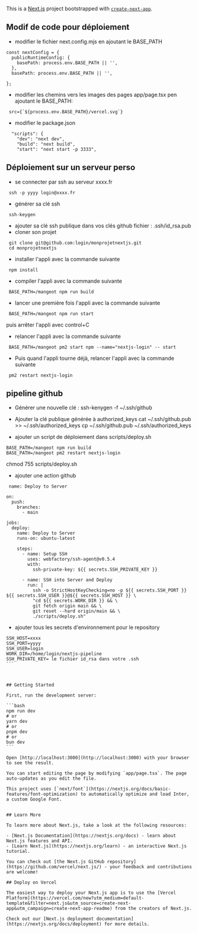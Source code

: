 This is a [Next.js](https://nextjs.org/) project bootstrapped with [`create-next-app`](https://github.com/vercel/next.js/tree/canary/packages/create-next-app).

## Modif de code pour déploiement
- modifier le fichier next.config.mjs en ajoutant le BASE_PATH
```
const nextConfig = {
  publicRuntimeConfig: {
    basePath: process.env.BASE_PATH || '',
  },
  basePath: process.env.BASE_PATH || '',

};
```

- modifier les chemins vers les images des pages app/page.tsx pen ajoutant le BASE_PATH:
```
 src={`${process.env.BASE_PATH}/vercel.svg`}
```

- modifier le package.json 
```
  "scripts": {
    "dev": "next dev",
    "build": "next build",
    "start": "next start -p 3333",
```

## Déploiement sur un serveur perso
- se connecter par ssh au serveur xxxx.fr
```
 ssh -p yyyy login@xxxx.fr
```
- générer sa clé ssh
```
 ssh-keygen
```
- ajouter sa clé ssh publique dans vos clés github
 fichier : .ssh/id_rsa.pub
- cloner son projet
```
 git clone git@github.com:login/monprojetnextjs.git
 cd monprojetnextjs
```

- installer l'appli avec la commande suivante
```
 npm install
```

- compiler l'appli avec la commande suivante
```
 BASE_PATH=/mangeot npm run build
```

- lancer une première fois l'appli avec la commande suivante
```
 BASE_PATH=/mangeot npm run start
```
puis arrêter l'appli avec control+C

- relancer l'appli avec la commande suivante 
```
 BASE_PATH=/mangeot pm2 start npm --name="nextjs-login" -- start
```

- Puis quand l'appli tourne déjà, relancer l'appli avec la commande suivante 
```
 pm2 restart nextjs-login
```

## pipeline github

- Générer une nouvelle clé :
ssh-kenygen -f ~/.ssh/github
- Ajouter la clé publique générée à authorized_keys
cat ~/.ssh/github.pub >> ~/.ssh/authorized_keys
cp ~/.ssh/github.pub ~/.ssh/authorized_keys


- ajouter un script de déploiement dans scripts/deploy.sh
```
BASE_PATH=/mangeot npm run build
BASE_PATH=/mangeot pm2 restart nextjs-login
```
chmod 755 scripts/deploy.sh

- ajouter une action github
```
 name: Deploy to Server

on:
  push:
    branches:
      - main

jobs:
  deploy:
    name: Deploy to Server
    runs-on: ubuntu-latest

    steps:
      - name: Setup SSH
        uses: webfactory/ssh-agent@v0.5.4
        with:
          ssh-private-key: ${{ secrets.SSH_PRIVATE_KEY }}

      - name: SSH into Server and Deploy
        run: |
          ssh -o StrictHostKeyChecking=no -p ${{ secrets.SSH_PORT }} ${{ secrets.SSH_USER }}@${{ secrets.SSH_HOST }} \
          "cd ${{ secrets.WORK_DIR }} && \
          git fetch origin main && \
          git reset --hard origin/main && \
          ./scripts/deploy.sh"
```

- ajouter tous les secrets d'environnement pour le repository
````
SSH_HOST=xxxx
SSH_PORT=yyyy
SSH_USER=login
WORK_DIR=/home/login/nextjs-pipeline
SSH_PRIVATE_KEY= le fichier id_rsa dans votre .ssh
```



## Getting Started

First, run the development server:

```bash
npm run dev
# or
yarn dev
# or
pnpm dev
# or
bun dev
```

Open [http://localhost:3000](http://localhost:3000) with your browser to see the result.

You can start editing the page by modifying `app/page.tsx`. The page auto-updates as you edit the file.

This project uses [`next/font`](https://nextjs.org/docs/basic-features/font-optimization) to automatically optimize and load Inter, a custom Google Font.


## Learn More

To learn more about Next.js, take a look at the following resources:

- [Next.js Documentation](https://nextjs.org/docs) - learn about Next.js features and API.
- [Learn Next.js](https://nextjs.org/learn) - an interactive Next.js tutorial.

You can check out [the Next.js GitHub repository](https://github.com/vercel/next.js/) - your feedback and contributions are welcome!

## Deploy on Vercel

The easiest way to deploy your Next.js app is to use the [Vercel Platform](https://vercel.com/new?utm_medium=default-template&filter=next.js&utm_source=create-next-app&utm_campaign=create-next-app-readme) from the creators of Next.js.

Check out our [Next.js deployment documentation](https://nextjs.org/docs/deployment) for more details.

